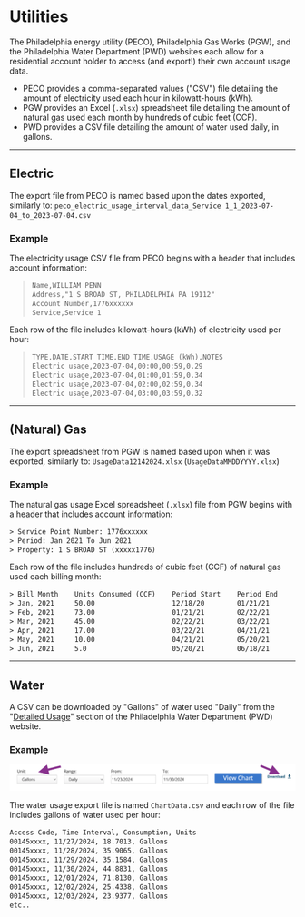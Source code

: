 # Utilities

The Philadelphia energy utility (PECO), Philadelphia Gas Works (PGW), and the
Philadelphia Water Department (PWD) websites each allow for a residential
account holder to access (and export!) their own account usage data.

- PECO provides a comma-separated values ("CSV") file detailing the amount of
electricity used each hour in kilowatt-hours (kWh).
- PGW provides an Excel (`.xlsx`) spreadsheet file detailing the amount of
natural gas used each month by hundreds of cubic feet (CCF).
- PWD provides a CSV file detailing the amount of water used daily, in gallons.

---

## Electric
The export file from PECO is named based upon the dates exported, similarly to:
`peco_electric_usage_interval_data_Service 1_1_2023-07-04_to_2023-07-04.csv`

### Example
The electricity usage CSV file from PECO begins with a header that includes
account information:
> ```
> Name,WILLIAM PENN
> Address,"1 S BROAD ST, PHILADELPHIA PA 19112"
> Account Number,1776xxxxxx
> Service,Service 1
> ```

Each row of the file includes kilowatt-hours (kWh) of electricity used per hour:
> ```
> TYPE,DATE,START TIME,END TIME,USAGE (kWh),NOTES
> Electric usage,2023-07-04,00:00,00:59,0.29
> Electric usage,2023-07-04,01:00,01:59,0.34
> Electric usage,2023-07-04,02:00,02:59,0.34
> Electric usage,2023-07-04,03:00,03:59,0.32
> ```

---

## (Natural) Gas
The export spreadsheet from PGW is named based upon when it was exported,
similarly to:
`UsageData12142024.xlsx` (`UsageDataMMDDYYYY.xlsx`)

### Example
The natural gas usage Excel spreadsheet (`.xlsx`) file from PGW begins with a
header that includes account information:
```
> Service Point Number: 1776xxxxxx            
> Period: Jan 2021 To Jun 2021            
> Property: 1 S BROAD ST (xxxxx1776)
```
Each row of the file includes hundreds of cubic feet (CCF) of natural gas used
each billing month:
```
> Bill Month    Units Consumed (CCF)    Period Start    Period End
> Jan, 2021     50.00                   12/18/20        01/21/21
> Feb, 2021     73.00                   01/21/21        02/22/21
> Mar, 2021     45.00                   02/22/21        03/22/21
> Apr, 2021     17.00                   03/22/21        04/21/21
> May, 2021     10.00                   04/21/21        05/20/21
> Jun, 2021     5.0                     05/20/21        06/18/21
```
---

## Water
A CSV can be downloaded by "Gallons" of water used "Daily" from the
"[Detailed Usage](https://secure8.i-doxs.net/CityOfPhiladelphiaWRB/Secure/Usage.aspx)"
section of the Philadelphia Water Department (PWD) website.

### Example
![Export Philadelphia Water Department Detailed Usage Screenshot](export.png)

The water usage export file is named `ChartData.csv` and each row of the file
includes gallons of water used per hour:
```
Access Code, Time Interval, Consumption, Units
00145xxxx, 11/27/2024, 18.7013, Gallons
00145xxxx, 11/28/2024, 35.9065, Gallons
00145xxxx, 11/29/2024, 35.1584, Gallons
00145xxxx, 11/30/2024, 44.8831, Gallons
00145xxxx, 12/01/2024, 71.8130, Gallons
00145xxxx, 12/02/2024, 25.4338, Gallons
00145xxxx, 12/03/2024, 23.9377, Gallons
etc..
```
